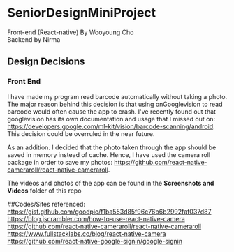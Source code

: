 # SeniorDesignMiniProject
Front-end (React-native) By Wooyoung Cho  
Backend by Nirma
## Design Decisions
### Front End
I have made my program read barcode automatically without taking a photo. The major reason behind this decision is that using onGooglevision to read barcode would often cause the app to crash. I've recently found out that googlevision has its own documentation and usage that I missed out on: https://developers.google.com/ml-kit/vision/barcode-scanning/android. This decision could be overruled in the near future.  

As an addition. I decided that the photo taken through the app should be saved in memory instead of cache. Hence, I have used the camera roll package in order to save my photos:
https://github.com/react-native-cameraroll/react-native-cameraroll.

The videos and photos of the app can be found in the **Screenshots and Videos** folder of this repo

##Codes/Sites referenced:
https://gist.github.com/goodpic/f1ba553d85f96c76b6b2992faf037d87
https://blog.jscrambler.com/how-to-use-react-native-camera
https://github.com/react-native-cameraroll/react-native-cameraroll
https://www.fullstacklabs.co/blog/react-native-camera
https://github.com/react-native-google-signin/google-signin

